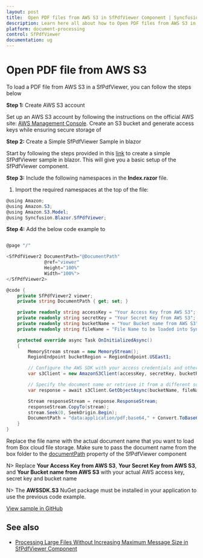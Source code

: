 ```yaml
---
layout: post
title:  Open PDF files from AWS S3 in SfPdfViewer Component | Syncfusion
description: Learn here all about how to Open PDF files from AWS S3 in Syncfusion Blazor SfPdfViewer component and much more details.
platform: document-processing
control: SfPdfViewer
documentation: ug
---
```


# Open PDF file from AWS S3

To load a PDF file from AWS S3 in a SfPdfViewer, you can follow the steps below

**Step 1:** Create AWS S3 account 

 Set up an AWS S3 account by following the instructions on the official AWS site: [AWS Management Console](https://docs.aws.amazon.com/AmazonS3/latest/userguide/Welcome.html). Create an S3 bucket and generate access keys while ensuring secure storage of 

**Step 2:** Create a Simple SfPdfViewer Sample in blazor

Start by following the steps provided in this [link](https://help.syncfusion.com/document-processing/pdf/pdf-viewer/blazor/getting-started/server-side-application) to create a simple SfPdfViewer sample in blazor. This will give you a basic setup of the SfPdfViewer component.

**Step 3:** Include the following namespaces in the **Index.razor** file.

1. Import the required namespaces at the top of the file:

```csharp
@using Amazon;
@using Amazon.S3;
@using Amazon.S3.Model;
@using Syncfusion.Blazor.SfPdfViewer;
```

**Step 4:** Add the below code example to 

```csharp

@page "/"

<SfPdfViewer2 DocumentPath="@DocumentPath"
              @ref="viewer"
              Height="100%"
              Width="100%">
</SfPdfViewer2>

@code {
    private SfPdfViewer2 viewer;
    private string DocumentPath { get; set; }

    private readonly string accessKey = "Your Access Key from AWS S3";
    private readonly string secretKey = "Your Secret Key from AWS S3";
    private readonly string bucketName = "Your Bucket name from AWS S3";
    private readonly string fileName = "File Name to be loaded into Syncfusion PDF Viewer";

    protected override async Task OnInitializedAsync()
    {
        MemoryStream stream = new MemoryStream();
        RegionEndpoint bucketRegion = RegionEndpoint.USEast1;

        // Configure the AWS SDK with your access credentials and other settings
        var s3Client = new AmazonS3Client(accessKey, secretKey, bucketRegion);

        // Specify the document name or retrieve it from a different source
        var response = await s3Client.GetObjectAsync(bucketName, fileName);

        Stream responseStream = response.ResponseStream;
        responseStream.CopyTo(stream);
        stream.Seek(0, SeekOrigin.Begin);
        DocumentPath = "data:application/pdf;base64," + Convert.ToBase64String(stream.ToArray());
    }
}
```

Replace the file name with the actual document name that you want to load from Box cloud file storage. Make sure to pass the document name from the box folder to the [documentPath](https://help.syncfusion.com/cr/blazor/Syncfusion.Blazor.SfPdfViewer.PdfViewerBase.html#Syncfusion_Blazor_SfPdfViewer_PdfViewerBase_DocumentPath) property of the SfPdfViewer component

N> Replace **Your Access Key from AWS S3**, **Your Secret Key from AWS S3**, and **Your Bucket name from AWS S3** with your actual AWS access key, secret key and bucket name

N> The **AWSSDK.S3** NuGet package must be installed in your application to use the previous code example.

[View sample in GitHub](https://github.com/SyncfusionExamples/blazor-pdf-viewer-examples/tree/master/Load%20and%20Save/Open%20and%20Save%20from%20AWS%20S3)

## See also

* [Processing Large Files Without Increasing Maximum Message Size in SfPdfViewer Component](../how-to/processing-large-files-without-increasing-maximum-message-size)